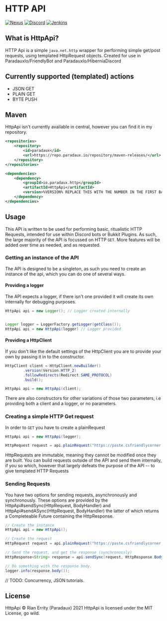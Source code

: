 # HTTP API
[![Nexus](https://img.shields.io/nexus/r/io.paradaux.http/HttpApi?color=66b3b3&label=api-version&nexusVersion=3&server=https%3A%2F%2Frepo.paradaux.io)](https://repo.paradaux.io/#browse/browse:maven-releases)
[![Discord](https://img.shields.io/discord/583254829279739905?label=Support%20Discord%21)](https://paradaux.io/discord)
[![Jenkins](https://img.shields.io/jenkins/build?jobUrl=https%3A%2F%2Fci.paradaux.io%2Fjob%2FHttpApi%2F&label=jenkins%20build)](https://ci.paradaux.io/job/HttpApi/)

## What is HttpApi?

HTTP Api is a simple `java.net.http` wrapper for performing simple get/post requests, using templated HttpRequest objects. Created for use in ParadauxIo/FriendlyBot and ParadauxIo/HiberniaDiscord 

## Currently supported (templated) actions 
- JSON GET
- PLAIN GET
- BYTE PUSH

## Maven

HttpApi isn't currently available in central, however you can find it in my repository. 
```xml
<repositories>
    <repository>
        <id>paradaux</id>
        <url>https://repo.paradaux.io/repository/maven-releases/</url>
    </repository>
</repositories>

<dependencies>
    <dependency>
        <groupId>io.paradaux.http</groupId>
        <artifactId>HttpApi</artifactId>
        <version>%VERSION% REPLACE THIS WITH THE NUMBER IN THE FIRST BADGE</version>
    </dependency>
</dependencies>
```

## Usage

This API is written to be used for performing basic, ritualistic HTTP Requests, intended for use within Discord bots or 
Bukkit Plugins. As such, the large majority of the API is focussed on HTTP `GET`. More features will be added over time as needed, and as requested. 

### Getting an instance of the API

The API is designed to be a singleton, as such you need to create an instance of the api, which you can do one of several ways.

#### Providing a logger

The API expects a logger, if there isn't one provided it will create its own internally for debugging purposes.

```java
HttpApi api = new Logger(); // Logger created internally


Logger logger = LoggerFactory.getLogger(getClass());
HttpApi api = new HttpApi(logger) // Logger provided
```

#### Providing a HttpClient

If you don't like the default settings of the HttpClient you are to provide your own by passing it in to the constructor.

```java
HttpClient client = HttpClient.newBuilder()
        .version(Version.HTTP_2)
        .followRedirects(Redirect.SAME_PROTOCOL)
        .build();

HttpApi api = new HttpApi(client);
```

There are also constructors for other variations of those two parameters, 
i.e providing both a client and a logger, or no parameters.


### Creating a simple HTTP Get request

In order to `GET` you have to create a plainRequest

```java
HttpApi api = new HttpApi(logger);

HttpRequest request = api.plainRequest("https://paste.csfriendlycorner.com/aTEXY3P");
```

HttpRequests are immutable, meaning they cannot be modified once they are built. You can build requests outside of the API and send them internally, if you so which, however that largely defeats the purpose of the API -- to give templated HTTP Requests

### Sending Requests

You have two options for sending requests, asynchronously and synchronously. These options are provided by the HttpApi#sendSync(HttpRequest, BodyHandler) and HttpApi#sendASync(HttpRequest, BodyHandler) the latter of which returns a Completeable Future containing the HttpResponse. 

```java
// Create the instance
HttpApi api = new HttpApi(); 

// Create the request
HttpRequest request = api.plainRequest("https://paste.csfriendlycorner.com/aTEXY3P");

// Send the request, and get the response (synchronously)
HttpResponse<String> response = api.sendSync(request, HttpResponse.BodyHandlers.ofString());

// Do something with the response body. 
logger.info(response.body());
```

// TODO: Concurrency, JSON tutorials. 

## License
HttpApi © Rían Errity (Paradaux) 2021
HttpApi is licensed under the MIT License, go wild. 
